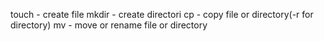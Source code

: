 touch - create file
mkdir - create directori
cp - copy file or directory(-r for directory)
mv - move or rename file or directory

